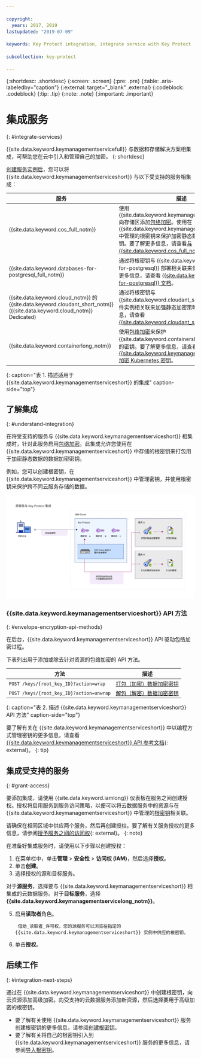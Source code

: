 ```yaml
---

copyright:
  years: 2017, 2019
lastupdated: "2019-07-09"

keywords: Key Protect integration, integrate service with Key Protect

subcollection: key-protect

---
```


{:shortdesc: .shortdesc}
{:screen: .screen}
{:pre: .pre}
{:table: .aria-labeledby="caption"}
{:external: target="_blank" .external}
{:codeblock: .codeblock}
{:tip: .tip}
{:note: .note}
{:important: .important}

# 集成服务
{: #integrate-services}

{{site.data.keyword.keymanagementservicefull}} 与数据和存储解决方案相集成，可帮助您在云中引入和管理自己的加密。
{: shortdesc}

[创建服务实例后](/docs/services/key-protect?topic=key-protect-provision)，您可以将 {{site.data.keyword.keymanagementserviceshort}} 与以下受支持的服务相集成：

|服务|描述|
| --- | --- |
| {{site.data.keyword.cos_full_notm}} |使用 {{site.data.keyword.keymanagementserviceshort}} 向存储区添加[包络加密](/docs/services/key-protect?topic=key-protect-envelope-encryption)。使用在 {{site.data.keyword.keymanagementserviceshort}} 中管理的根密钥来保护加密静态数据的数据加密密钥。要了解更多信息，请查看[与 {{site.data.keyword.cos_full_notm}} 集成](/docs/services/key-protect?topic=key-protect-integrate-cos)。|
| {{site.data.keyword.databases-for-postgresql_full_notm}} |通过将根密钥与 {{site.data.keyword.databases-for-postgresql}} 部署相关联来保护数据库。要了解更多信息，请查看 [{{site.data.keyword.databases-for-postgresql}} 文档](/docs/services/databases-for-postgresql?topic=cloud-databases-key-protect)。|
|{{site.data.keyword.cloud_notm}} 的 {{site.data.keyword.cloudant_short_notm}} ({{site.data.keyword.cloud_notm}} Dedicated)|通过将根密钥与 {{site.data.keyword.cloudant_short_notm}} 专用硬件实例相关联来加强静态加密策略。要了解更多信息，请查看 [{{site.data.keyword.cloudant_short_notm}} 文档](/docs/services/Cloudant/offerings?topic=cloudant-security#secure-access-control)。|
| {{site.data.keyword.containerlong_notm}} |使用[包络加密](/docs/services/key-protect?topic=key-protect-envelope-encryption)来保护 {{site.data.keyword.containershort_notm}} 集群中的密钥。要了解更多信息，请查看[使用 {{site.data.keyword.keymanagementserviceshort}} 加密 Kubernetes 密钥](/docs/containers?topic=containers-encryption#keyprotect)。|
{: caption="表 1. 描述适用于 {{site.data.keyword.keymanagementserviceshort}} 的集成" caption-side="top"}

## 了解集成 
{: #understand-integration}

在将受支持的服务与 {{site.data.keyword.keymanagementserviceshort}} 相集成时，针对此服务启用[包络加密](/docs/services/key-protect?topic=key-protect-envelope-encryption)。此集成允许您使用在 {{site.data.keyword.keymanagementserviceshort}} 中存储的根密钥来打包用于加密静态数据的数据加密密钥。 

例如，您可以创建根密钥，在 {{site.data.keyword.keymanagementserviceshort}} 中管理密钥，并使用根密钥来保护跨不同云服务存储的数据。

![该图显示 {{site.data.keyword.keymanagementserviceshort}} 集成的上下文视图。](../images/kp-integrations.svg)

### {{site.data.keyword.keymanagementserviceshort}} API 方法
{: #envelope-encryption-api-methods}

在后台，{{site.data.keyword.keymanagementserviceshort}} API 驱动包络加密过程。  

下表列出用于添加或除去针对资源的包络加密的 API 方法。

|方法|描述|
| --- | --- |
| `POST /keys/{root_key_ID}?action=wrap` |[打包（加密）数据加密密钥](/docs/services/key-protect?topic=key-protect-wrap-keys)|
| `POST /keys/{root_key_ID}?action=unwrap` |[解包（解密）数据加密密钥](/docs/services/key-protect?topic=key-protect-unwrap-keys)|
{: caption="表 2. 描述 {{site.data.keyword.keymanagementserviceshort}} API 方法" caption-side="top"}

要了解有关在 {{site.data.keyword.keymanagementserviceshort}} 中以编程方式管理密钥的更多信息，请查看 [{{site.data.keyword.keymanagementserviceshort}} API 参考文档](https://{DomainName}/apidocs/key-protect){: external}。
{: tip}

## 集成受支持的服务
{: #grant-access}

要添加集成，请使用 {{site.data.keyword.iamlong}} 仪表板在服务之间创建授权。授权将启用服务到服务访问策略，以便可以将云数据服务中的资源与在 {{site.data.keyword.keymanagementserviceshort}} 中管理的[根密钥](/docs/services/key-protect?topic=key-protect-envelope-encryption#key-types)相关联。

请确保在相同区域中供应两个服务，然后再创建授权。要了解有关服务授权的更多信息，请参阅[授予服务之间的访问权](/docs/iam?topic=iam-serviceauth){: external}。
{: note}

在准备好集成服务时，请使用以下步骤以创建授权：

1. 在菜单栏中，单击**管理** &gt; **安全性** &gt; **访问权 (IAM)**，然后选择**授权**。 
2. 单击**创建**。
3. 选择授权的源和目标服务。
 
  对于**源服务**，选择要与 {{site.data.keyword.keymanagementserviceshort}} 相集成的云数据服务。对于**目标服务**，选择 **{{site.data.keyword.keymanagementservicelong_notm}}**。

5. 启用**读取者**角色。

        借助_读取者_许可权，您的源服务可以浏览在指定的 {{site.data.keyword.keymanagementserviceshort}} 实例中供应的根密钥。


6. 单击**授权**。

## 后续工作
{: #integration-next-steps}

通过在 {{site.data.keyword.keymanagementserviceshort}} 中创建根密钥，向云资源添加高级加密。向受支持的云数据服务添加新资源，然后选择要用于高级加密的根密钥。

- 要了解有关使用 {{site.data.keyword.keymanagementserviceshort}} 服务创建根密钥的更多信息，请参阅[创建根密钥](/docs/services/key-protect?topic=key-protect-create-root-keys)。
- 要了解有关将自己的根密钥引入到 {{site.data.keyword.keymanagementserviceshort}} 服务的更多信息，请参阅[导入根密钥](/docs/services/key-protect?topic=key-protect-import-root-keys)。


